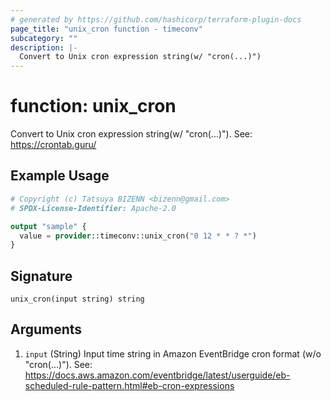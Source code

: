 ```yaml
---
# generated by https://github.com/hashicorp/terraform-plugin-docs
page_title: "unix_cron function - timeconv"
subcategory: ""
description: |-
  Convert to Unix cron expression string(w/ "cron(...)")
---
```


# function: unix_cron

Convert to Unix cron expression string(w/ "cron(...)").  See: https://crontab.guru/

## Example Usage

```terraform
# Copyright (c) Tatsuya BIZENN <bizenn@gmail.com>
# SPDX-License-Identifier: Apache-2.0

output "sample" {
  value = provider::timeconv::unix_cron("0 12 * * ? *")
}
```

## Signature

<!-- signature generated by tfplugindocs -->
```text
unix_cron(input string) string
```

## Arguments

<!-- arguments generated by tfplugindocs -->
1. `input` (String) Input time string in Amazon EventBridge cron format (w/o "cron(...)"). See: https://docs.aws.amazon.com/eventbridge/latest/userguide/eb-scheduled-rule-pattern.html#eb-cron-expressions
